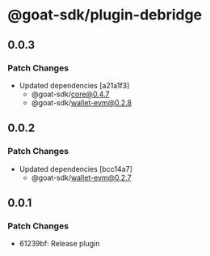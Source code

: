 # @goat-sdk/plugin-debridge

## 0.0.3

### Patch Changes

- Updated dependencies [a21a1f3]
  - @goat-sdk/core@0.4.7
  - @goat-sdk/wallet-evm@0.2.8

## 0.0.2

### Patch Changes

- Updated dependencies [bcc14a7]
  - @goat-sdk/wallet-evm@0.2.7

## 0.0.1

### Patch Changes

- 61239bf: Release plugin
